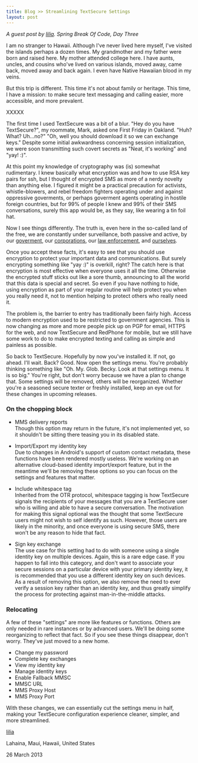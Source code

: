 ```yaml
---
title: Blog >> Streamlining TextSecure Settings
layout: post
---
```


*A guest post by [lilia](https://twitter.com/liliakai). Spring Break Of Code, Day Three*

I am no stranger to Hawaii. Although I've never lived here myself, I've visited
the islands perhaps a dozen times. My grandmother and my father were born and
raised here. My mother attended college here. I have aunts, uncles, and cousins
who've lived on various islands, moved away, came back, moved away and back
again. I even have Native Hawaiian blood in my veins.

But this trip is different. This time it's not about family or heritage. This
time, I have a mission: to make secure text messaging and calling easier, more
accessible, and more prevalent.

XXXXX

The first time I used TextSecure was a bit of a blur. "Hey do you have
TextSecure?", my roommate, Mark, asked one First Friday in Oakland. "Huh? What?
Uh...no?" "Oh, well you should download it so we can exchange keys." Despite
some initial awkwardness concerning session initialization, we were soon
transmitting such covert secrets as "Neat, it's working" and "yay! :)".

At this point my knowledge of cryptography was (is) somewhat rudimentary. I
knew basically what encryption was and how to use RSA key pairs for ssh, but I
thought of encrypted SMS as more of a nerdy novelty than anything else. I
figured it might be a practical precaution for activists, whistle-blowers, and
rebel freedom fighters operating under and against oppressive goverments, or
perhaps goverment agents operating in hostile foreign countries, but for 99% of
people I knew and 99% of their SMS conversations, surely this app would be, as
they say, like wearing a tin foil hat.

Now I see things differently. The truth is, even here in the so-called land of
the free, we are constantly under surveillance, both passive and active, by our
[goverment](http://www.aclu.org/spy-files), our
[corporations](https://www.eff.org/nsa/hepting), our
[law enforcement](http://www.npr.org/2013/02/22/172696814/as-police-drones-take-off-washington-state-pushes-back),
and [ourselves](http://www.huffingtonpost.com/steven-kurlander/domestic-surveillance-spy_b_2866085.html).

Once you accept these facts, it's easy to see that you should use encryption to
protect your important data and communications. But surely encrypting something
like "yay :)" is overkill, right? The catch here is that encryption is most
effective when everyone uses it all the time. Otherwise the encrypted stuff
sticks out like a sore thumb, announcing to all the world that this data is
special and secret. So even if you have nothing to hide, using encryption as
part of your regular routine will help protect you when you really need it, not
to mention helping to protect others who really need it.

The problem is, the barrier to entry has traditionally been fairly high. Access
to modern encryption used to be restricted to government agencies. This is now
changing as more and more people pick up on PGP for email, HTTPS for the web,
and now TextSecure and RedPhone for mobile, but we still have some work to do
to make encrypted texting and calling as simple and painless as possible.

So back to TextSecure. Hopefully by now you've installed it. If not, go ahead.
I'll wait. Back? Good. Now open the settings menu. You're probably thinking
something like "Oh. My. Glob. Becky. Look at that settings menu. It is so big."
You're right, but don't worry because we have a plan to change that. Some
settings will be removed, others will be reorganized. Whether you're a seasoned
secure texter or freshly installed, keep an eye out for these changes in
upcoming releases.

### On the chopping block

* MMS delivery reports  
Though this option may return in the future, it's not implemented yet, so it
shouldn't be sitting there teasing you in its disabled state.

* Import/Export my identity key  
Due to changes in Android's support of custom contact metadata, these functions
have been rendered mostly useless. We're working on an alternative cloud-based
identity import/export feature, but in the meantime we'll be removing these
options so you can focus on the settings and features that matter.

* Include whitespace tag  
Inherited from the OTR protocol, whitespace tagging is how TextSecure signals
the recipients of your messages that you are a TextSecure user who is willing
and able to have a secure conversation. The motivation for making this signal
optional was the thought that some TextSecure users might not wish to self
identify as such. However, those users are likely in the minority, and once
everyone is using secure SMS, there won't be any reason to hide that fact.

* Sign key exchange  
The use case for this setting had to do with someone using a single identity
key on multiple devices. Again, this is a rare edge case. If you happen to fall
into this category, and don't want to associate your secure sessions on a
particular device with your primary identity key, it is recommended that you
use a different identity key on such devices. As a result of removing this
option, we also remove the need to ever verify a session key rather than an
identity key, and thus greatly simplify the process for protecting against
man-in-the-middle attacks.

### Relocating

A few of these "settings" are more like features or functions. Others are only
needed in rare instances or by advanced users. We'll be doing some reorganizing
to reflect that fact. So if you see these things disappear, don't worry.
They've just moved to a new home.

* Change my password
* Complete key exchanges
* View my identity key
* Manage identity keys
* Enable Fallback MMSC
* MMSC URL
* MMS Proxy Host
* MMS Proxy Port

With these changes, we can essentially cut the settings menu in half, making
your TextSecure configuration experience cleaner, simpler, and more
streamlined.

[lilia](https://twitter.com/liliakai)

Lahaina, Maui, Hawaii, United States

26 March 2013